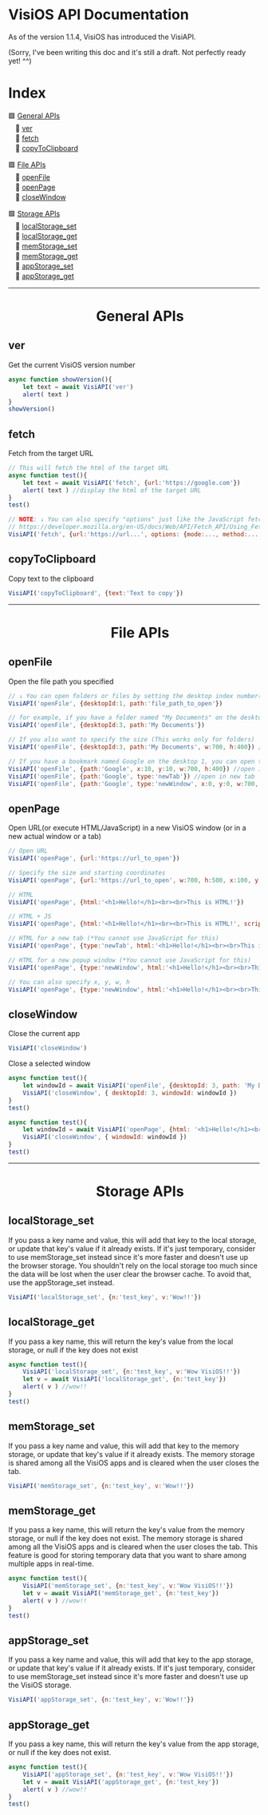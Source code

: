 # VisiOS API Documentation

As of the version 1.1.4, VisiOS has introduced the VisiAPI.

(Sorry, I've been writing this doc and it's still a draft. Not perfectly ready yet! ^^)

# Index

🟩 [General APIs](#fetch)<br>
　🔷 [ver](#ver)<br>
　🔷 [fetch](#fetch)<br>
　🔷 [copyToClipboard](#copytoclipboard)<br>

🟩 [File APIs](#file-apis)<br>
　🔷 [openFile](#openfile)<br>
　🔷 [openPage](#openPage)<br>
　🔷 [closeWindow](#closeWindow)<br>

🟩 [Storage APIs](#storage-apis)<br>
　🔷 [localStorage_set](#localstorage_set)<br>
　🔷 [localStorage_get](#localstorage_get)<br>
　🔷 [memStorage_set](#memstorage_set)<br>
　🔷 [memStorage_get](#memstorage_get)<br>
　🔷 [appStorage_set](#appstorage_set)<br>
　🔷 [appStorage_get](#appstorage_get)<br>

---

<div id="user-content-toc">
	<ul align="center" style="list-style: none;">
		<summary>
			<h1>General APIs</h1>
		</summary>
	</ul>
</div>

## ver
Get the current VisiOS version number
```js
async function showVersion(){
	let text = await VisiAPI('ver')
	alert( text )
}
showVersion()
```

## fetch
Fetch from the target URL
```js
// This will fetch the html of the target URL
async function test(){
	let text = await VisiAPI('fetch', {url:'https://google.com'})
	alert( text ) //display the html of the target URL
}
test()

// NOTE: ↓ You can also specify "options" just like the JavaScript fetch
// https://developer.mozilla.org/en-US/docs/Web/API/Fetch_API/Using_Fetch
VisiAPI('fetch', {url:'https://url...', options: {mode:..., method:..., body:... }}) 
```

## copyToClipboard
Copy text to the clipboard
```js
VisiAPI('copyToClipboard', {text:'Text to copy'}) 
```

---

<div id="user-content-toc">
	<ul align="center" style="list-style: none;">
		<summary>
			<h1>File APIs</h1>
		</summary>
	</ul>
</div>

## openFile
Open the file path you specified
```js
// ↓ You can open folders or files by setting the desktop index number(1-9) and file path to a folder or a file.
VisiAPI('openFile', {desktopId:1, path:'file_path_to_open'})

// for example, if you have a folder named "My Documents" on the desktop 3
VisiAPI('openFile', {desktopId:3, path:'My Documents'})

// If you also want to specify the size (This works only for folders)
VisiAPI('openFile', {desktopId:3, path:'My Documents', w:700, h:400}) //Specify the width and height
```
```js
// If you have a bookmark named Google on the desktop 1, you can open the bookmark like these:
VisiAPI('openFile', {path:'Google', x:10, y:10, w:700, h:400}) //open in new VisiOS window (NOTE: x, y, w, h are optional)
VisiAPI('openFile', {path:'Google', type:'newTab'}) //open in new tab
VisiAPI('openFile', {path:'Google', type:'newWindow', x:0, y:0, w:700, h:400}) //open in new window
```

## openPage
Open URL(or execute HTML/JavaScript) in a new VisiOS window (or in a new actual window or a tab)
```js
// Open URL
VisiAPI('openPage', {url:'https://url_to_open'})

// Specify the size and starting coordinates
VisiAPI('openPage', {url:'https://url_to_open', w:700, h:500, x:100, y:10})

// HTML
VisiAPI('openPage', {html:'<h1>Hello!</h1><br><br>This is HTML!'})

// HTML + JS
VisiAPI('openPage', {html:'<h1>Hello!</h1><br><br>This is HTML!', script:'alert("Wow!")'})

// HTML for a new tab (*You cannot use JavaScript for this)
VisiAPI('openPage', {type:'newTab', html:'<h1>Hello!</h1><br><br>This is HTML!'})

// HTML for a new popup window (*You cannot use JavaScript for this)
VisiAPI('openPage', {type:'newWindow', html:'<h1>Hello!</h1><br><br>This is HTML!'})

// You can also specify x, y, w, h
VisiAPI('openPage', {type:'newWindow', html:'<h1>Hello!</h1><br><br>This is HTML!', x:0, y:0, w:700, h:400})
```

## closeWindow
Close the current app
```js
VisiAPI('closeWindow')
```

Close a selected window 
```js
async function test(){
	let windowId = await VisiAPI('openFile', {desktopId: 3, path: 'My Documents'})
	VisiAPI('closeWindow', { desktopId: 3, windowId: windowId })
}
test()
```
```js
async function test(){
	let windowId = await VisiAPI('openPage', {html: '<h1>Hello!</h1><br><br>This is HTML!'})
	VisiAPI('closeWindow', { windowId: windowId })
}
test()
```

---

<div id="user-content-toc">
	<ul align="center" style="list-style: none;">
		<summary>
			<h1>Storage APIs</h1>
		</summary>
	</ul>
</div>

## localStorage_set
If you pass a key name and value, this will add that key to the local storage, or update that key's value if it already exists.
If it's just temporary, consider to use memStorage_set instead since it's more faster and doesn't use up the browser storage.
You shouldn't rely on the local storage too much since the data will be lost when the user clear the browser cache.
To avoid that, use the appStorage_set instead.

```js
VisiAPI('localStorage_set', {n:'test_key', v:'Wow!!'})
```

## localStorage_get
If you pass a key name, this will return the key's value from the local storage, or null if the key does not exist

```js
async function test(){
	VisiAPI('localStorage_set', {n:'test_key', v:'Wow VisiOS!!'})
	let v = await VisiAPI('localStorage_get', {n:'test_key'})
	alert( v ) //wow!!
}
test()
```


## memStorage_set
If you pass a key name and value, this will add that key to the memory storage, or update that key's value if it already exists.
The memory storage is shared among all the VisiOS apps and is cleared when the user closes the tab.

```js
VisiAPI('memStorage_set', {n:'test_key', v:'Wow!!'})
```

## memStorage_get
If you pass a key name, this will return the key's value from the memory storage, or null if the key does not exist.
The memory storage is shared among all the VisiOS apps and is cleared when the user closes the tab.
This feature is good for storing temporary data that you want to share among multiple apps in real-time.

```js
async function test(){
	VisiAPI('memStorage_set', {n:'test_key', v:'Wow VisiOS!!'})
	let v = await VisiAPI('memStorage_get', {n:'test_key'})
	alert( v ) //wow!!
}
test()
```



## appStorage_set
If you pass a key name and value, this will add that key to the app storage, or update that key's value if it already exists.
If it's just temporary, consider to use memStorage_set instead since it's more faster and doesn't use up the VisiOS storage.

```js
VisiAPI('appStorage_set', {n:'test_key', v:'Wow!!'})
```

## appStorage_get
If you pass a key name, this will return the key's value from the app storage, or null if the key does not exist.

```js
async function test(){
	VisiAPI('appStorage_set', {n:'test_key', v:'Wow VisiOS!!'})
	let v = await VisiAPI('appStorage_get', {n:'test_key'})
	alert( v ) //wow!!
}
test()
```

